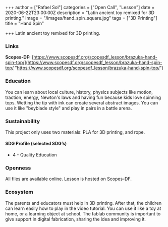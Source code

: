 +++
author = ["Rafael Sol"]
categories = ["Open Call", "Lesson"]
date = 2020-06-22T23:00:00Z
description = "Latin ancient toy remixed for 3D printing."
image = "/images/hand_spin_square.jpg"
tags = ["3D Printing"]
title = "Hand Spin"

+++
Latin ancient toy remixed for 3D printing.

### Links

**Scopes-DF:** [https://www.scopesdf.org/scopesdf_lesson/brazuka-hand-spin-top/](https://www.scopesdf.org/scopesdf_lesson/brazuka-hand-spin-top/ "https://www.scopesdf.org/scopesdf_lesson/brazuka-hand-spin-top/")

### Education

You can learn about local culture, history, physics subjects like motion, traction, energy, Newton's laws and having fun because kids love spinning tops. Wetting the tip with ink can create several abstract images. You can use it like "beyblade style" and play in pairs in a battle arena.

### Sustainability

This project only uses two materials: PLA for 3D printing, and rope.

#### SDG Profile (selected SDG’s)

* 4 - Quality Education

### Openness

All files are available online. Lesson is hosted on Scopes-DF.

### Ecosystem

The parents and educators must help in 3D printing. After that, the children can learn easily how to play in the video tutorial. You can use it like a toy at home, or a learning object at school. The fablab community is important to give support in digital fabrication, sharing the idea and improving it.